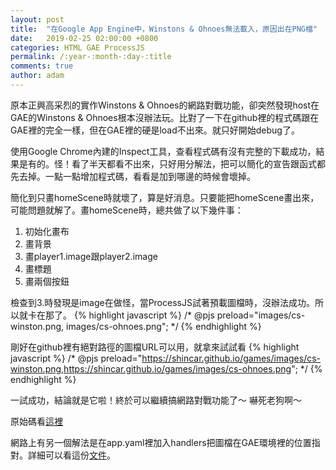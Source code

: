 ```yaml
---
layout: post
title:  "在Google App Engine中，Winstons & Ohnoes無法載入，原因出在PNG檔"
date:   2019-02-25 02:00:00 +0800
categories: HTML GAE ProcessJS
permalink: /:year-:month-:day-:title
comments: true
author: adam
---
```

原本正興高采烈的實作Winstons & Ohnoes的網路對戰功能，卻突然發現host在GAE的Winstons & Ohnoes根本沒辦法玩。比對了一下在github裡的程式碼跟在GAE裡的完全一樣，但在GAE裡的硬是load不出來。就只好開始debug了。

使用Google Chrome內建的Inspect工具，查看程式碼有沒有完整的下載成功，結果是有的。怪！看了半天都看不出來，只好用分解法，把可以簡化的宣告跟函式都先去掉。一點一點增加程式碼，看看是加到哪邊的時候會壞掉。

簡化到只畫homeScene時就壞了，算是好消息。只要能把homeScene畫出來，可能問題就解了。畫homeScene時，總共做了以下幾件事：
1. 初始化畫布
2. 畫背景
3. 畫player1.image跟player2.image
4. 畫標題
5. 畫兩個按鈕

檢查到3.時發現是image在做怪，當ProcessJS試著預載圖檔時，沒辦法成功。所以就卡在那了。
{% highlight javascript %}
/* @pjs preload="images/cs-winston.png, images/cs-ohnoes.png"; */
{% endhighlight %}

剛好在github裡有絕對路徑的圖檔URL可以用，就拿來試試看
{% highlight javascript %}
/* @pjs preload="https://shincar.github.io/games/images/cs-winston.png,https://shincar.github.io/games/images/cs-ohnoes.png"; */
{% endhighlight %}

一試成功，結論就是它啦！終於可以繼續搞網路對戰功能了～ 嚇死老狗啊～

原始碼看[這裡][github-winstons-and-ohnoes-v2]

網路上有另一個解法是在app.yaml裡加入handlers把圖檔在GAE環境裡的位置指對。詳細可以看這份[文件][gae-app-yaml-handlers]。

[github-winstons-and-ohnoes-v2]: https://github.com/shincar/WinstonsNOhnoes_v2
[gae-app-yaml-handlers]:  https://cloud.google.com/appengine/docs/standard/nodejs/config/appref#handlers_element
